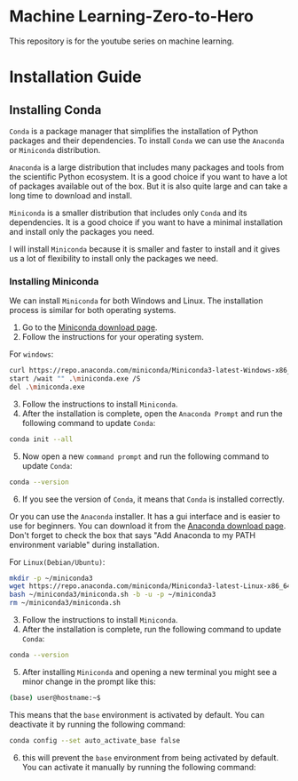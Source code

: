 # Machine Learning-Zero-to-Hero
This repository is for the youtube series on machine learning.

# Installation Guide

## Installing Conda

`Conda` is a package manager that simplifies the installation of Python packages and their dependencies. To install `Conda` we can use the `Anaconda` or `Miniconda` distribution.

`Anaconda` is a large distribution that includes many packages and tools from the scientific Python ecosystem. It is a good choice if you want to have a lot of packages available out of the box. But it is also quite large and can take a long time to download and install.

`Miniconda` is a smaller distribution that includes only `Conda` and its dependencies. It is a good choice if you want to have a minimal installation and install only the packages you need.

I will install `Miniconda` because it is smaller and faster to install and it gives us a lot of flexibility to install only the packages we need.

### Installing Miniconda

We can install `Miniconda` for both Windows and Linux. The installation process is similar for both operating systems.
1. Go to the [Miniconda download page](https://www.anaconda.com/docs/getting-started/miniconda/install).
2. Follow the instructions for your operating system.

For `windows`:

```bash
curl https://repo.anaconda.com/miniconda/Miniconda3-latest-Windows-x86_64.exe -o .\miniconda.exe
start /wait "" .\miniconda.exe /S
del .\miniconda.exe
```
3. Follow the instructions to install `Miniconda`.
4. After the installation is complete, open the `Anaconda Prompt` and run the following command to update `Conda`:

```bash
conda init --all
```
5. Now open a new `command prompt` and run the following command to update `Conda`:

```bash
conda --version
```
6. If you see the version of `Conda`, it means that `Conda` is installed correctly.


Or you can use the `Anaconda` installer. It has a gui interface and is easier to use for beginners. You can download it from the [Anaconda download page](https://www.anaconda.com/products/distribution). Don't forget to check the box that says "Add Anaconda to my PATH environment variable" during installation.

For `Linux(Debian/Ubuntu)`:

```bash
mkdir -p ~/miniconda3
wget https://repo.anaconda.com/miniconda/Miniconda3-latest-Linux-x86_64.sh -O ~/miniconda3/miniconda.sh
bash ~/miniconda3/miniconda.sh -b -u -p ~/miniconda3
rm ~/miniconda3/miniconda.sh
```

3. Follow the instructions to install `Miniconda`.
4. After the installation is complete, run the following command to update `Conda`:

```bash
conda --version
```
5. After installing `Miniconda` and opening a new terminal you might see a minor change in the prompt like this:

```bash
(base) user@hostname:~$
```
This means that the `base` environment is activated by default. You can deactivate it by running the following command:

```bash
conda config --set auto_activate_base false
```
6. this will prevent the `base` environment from being activated by default. You can activate it manually by running the following command:

```bash